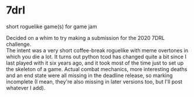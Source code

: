 # 7drl
short roguelike game(s) for game jam

Decided on a whim to try making a submission for the 2020 7DRL challenge.  
The intent was a very short coffee-break roguelike with meme overtones in 
which you die a lot.   It turns out python tcod has changed quite a bit since
I last played with it six years ago, and it took most of the time just to set 
up the skeleton of a game. Actual combat mechanics,  more interesting deaths
and an end state  were  all missing in the deadline release, so marking 
incomplete (I mean, they're also missing in later versions too, but I'll
post whatever I add).
